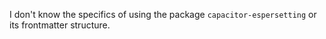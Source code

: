 I don't know the specifics of using the package `capacitor-espersetting` or its frontmatter structure.